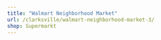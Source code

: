 ```yaml
---
title: "Walmart Neighborhood Market"
url: /clarksville/walmart-neighborhood-market-3/
shop: Supermarkt
---
```

